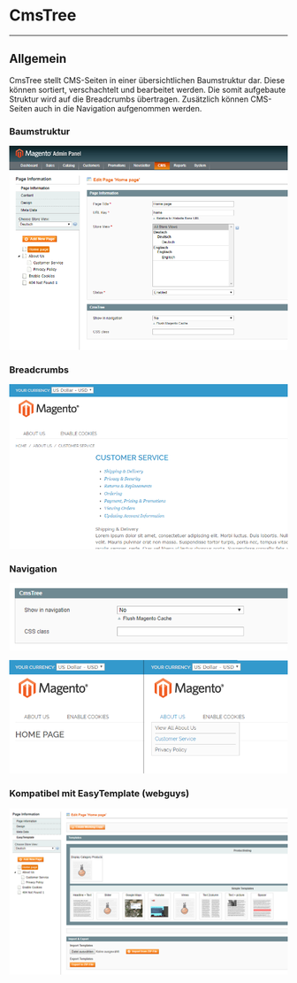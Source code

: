 # CmsTree

---------------------------------------------------------------------------------

## Allgemein

CmsTree stellt CMS-Seiten in einer übersichtlichen Baumstruktur dar. Diese können sortiert, verschachtelt 
und bearbeitet werden. Die somit aufgebaute Struktur wird auf die Breadcrumbs übertragen. Zusätzlich
können CMS-Seiten auch in die Navigation aufgenommen werden.

### Baumstruktur

![select mode](doc/cms-page.png)

### Breadcrumbs

![select mode](doc/breadcrumbs.png)

### Navigation

![select mode](doc/navigation-backend.png)

![select mode](doc/navigation-frontend.png)

### Kompatibel mit EasyTemplate (webguys)

![select mode](doc/easytemplate.png)
